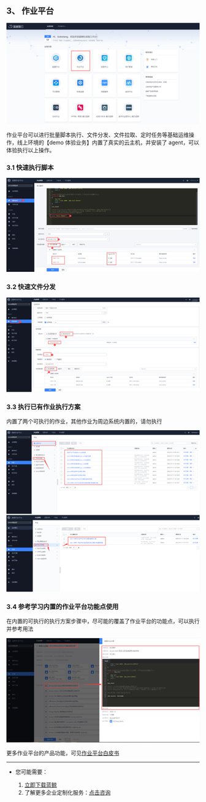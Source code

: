 ## 3、 作业平台

![](./assets/2022-02-18-17-47-43.png)

作业平台可以进行批量脚本执行、文件分发、文件拉取、定时任务等基础运维操作，线上环境的【demo 体验业务】内置了真实的云主机，并安装了 agent，可以体验执行以上操作。
### 3.1 快速执行脚本
![](./assets/2022-02-18-17-47-50.png)
### 3.2 快速文件分发
![](./assets/2022-02-18-17-48-01.png)

### 3.3 执行已有作业执行方案

内置了两个可执行的作业，其他作业为周边系统内置的，请勿执行

![](./assets/2022-02-18-17-48-09.png)
![](./assets/2022-02-18-17-48-14.png)
### 3.4 参考学习内置的作业平台功能点使用

在内置的可执行的执行方案步骤中，尽可能的覆盖了作业平台的功能点，可以执行并参考用法

![](./assets/2022-02-18-17-48-24.png)

更多作业平台的产品功能，可见[作业平台白皮书](https://bk.tencent.com/docs/document/6.0/125/5748)

---

- 您可能需要：

    1. [立即下载蓝鲸](https://bk.tencent.com/download/)
    2. 了解更多企业定制化服务：[点击咨询](https://bk.tencent.com/applyinfo/ee/)